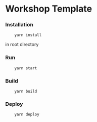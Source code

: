 # Workshop Template

### Installation

```
    yarn install
```
in root directory

### Run

```
    yarn start
```

### Build

```
    yarn build
```

### Deploy

```
    yarn deploy
```